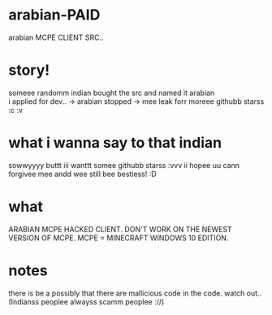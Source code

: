 # arabian-PAID
arabian MCPE CLIENT SRC..
# story! 
someee randomm indian bought the src and named it arabian  
i applied for dev.. -> arabian stopped -> mee leak forr moreee githubb starss :c :v  
# what i wanna say to that indian
sowwyyyy buttt iii wanttt somee githubb starss :vvv ii hopee uu cann forgivee mee andd wee still bee bestiess! :D 

# what 
ARABIAN MCPE HACKED CLIENT. DON'T WORK ON THE NEWEST VERSION OF MCPE. MCPE = MINECRAFT WINDOWS 10 EDITION.

# notes 
there is be a possibly that there are mallicious code in the code. watch out.. (Indianss peoplee alwayss scamm peoplee ://)
